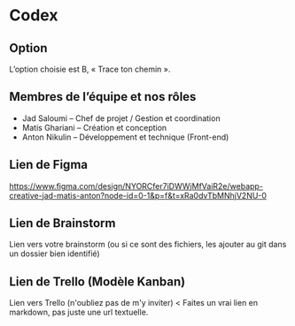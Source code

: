 # Codex

## Option
L’option choisie est B, « Trace ton chemin ».

## Membres de l’équipe et nos rôles
- Jad Saloumi – Chef de projet /  Gestion et coordination
- Matis Ghariani – Création et conception
- Anton Nikulin – Développement et technique (Front-end)
  
## Lien de Figma
https://www.figma.com/design/NYORCfer7iDWWjMfVaiR2e/webapp-creative-jad-matis-anton?node-id=0-1&p=f&t=xRa0dvTbMNhjV2NU-0

## Lien de Brainstorm
Lien vers votre brainstorm (ou si ce sont des fichiers, les ajouter au git dans un dossier bien identifié)

## Lien de Trello (Modèle Kanban)
Lien vers Trello (n'oubliez pas de m'y inviter) < Faites un vrai lien en markdown, pas juste une url textuelle.


